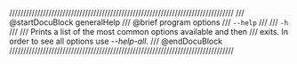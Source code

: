 ////////////////////////////////////////////////////////////////////////////////
/// @startDocuBlock generalHelp
/// @brief program options
/// `--help`
///
/// `-h`
///
/// Prints a list of the most common options available and then
/// exits. In order to see all options use *--help-all*.
/// @endDocuBlock
////////////////////////////////////////////////////////////////////////////////